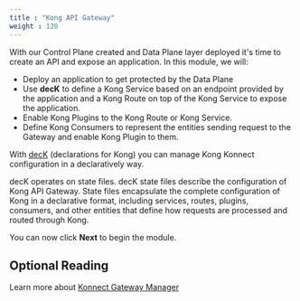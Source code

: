 ```yaml
---
title : "Kong API Gateway"
weight : 120
---
```


With our Control Plane created and Data Plane layer deployed it's time to create an API and expose an application. In this module, we will:

* Deploy an application to get protected by the Data Plane
* Use **decK** to define a Kong Service based on an endpoint provided by the application and a Kong Route on top of the Kong Service to expose the application.
* Enable Kong Plugins to the Kong Route or Kong Service.
* Define Kong Consumers to represent the entities sending request to the Gateway and enable Kong Plugin to them.

With [decK](https://docs.konghq.com/deck/) (declarations for Kong) you can manage Kong Konnect configuration in a declaratively way.

decK operates on state files. decK state files describe the configuration of Kong API Gateway. State files encapsulate the complete configuration of Kong in a declarative format, including services, routes, plugins, consumers, and other entities that define how requests are processed and routed through Kong.



You can now click **Next** to begin the module.

## Optional Reading

Learn more about [Konnect Gateway Manager](https://docs.konghq.com/konnect/gateway-manager)

